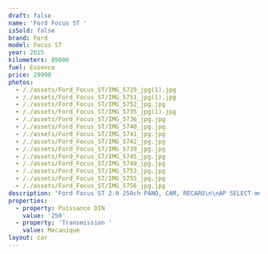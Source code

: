 ```yaml
---
draft: false
name: 'Ford Focus ST '
isSold: false
brand: Ford
model: Focus ST
year: 2015
kilometers: 89000
fuel: Essence
price: 29990
photos:
  - /./assets/Ford_Focus_ST/IMG_5729_jpg(1).jpg
  - /./assets/Ford_Focus_ST/IMG_5751_jpg(1).jpg
  - /./assets/Ford_Focus_ST/IMG_5752_jpg.jpg
  - /./assets/Ford_Focus_ST/IMG_5735_jpg(1).jpg
  - /./assets/Ford_Focus_ST/IMG_5736_jpg.jpg
  - /./assets/Ford_Focus_ST/IMG_5740_jpg.jpg
  - /./assets/Ford_Focus_ST/IMG_5741_jpg.jpg
  - /./assets/Ford_Focus_ST/IMG_5742_jpg.jpg
  - /./assets/Ford_Focus_ST/IMG_5739_jpg.jpg
  - /./assets/Ford_Focus_ST/IMG_5745_jpg.jpg
  - /./assets/Ford_Focus_ST/IMG_5749_jpg.jpg
  - /./assets/Ford_Focus_ST/IMG_5753_jpg.jpg
  - /./assets/Ford_Focus_ST/IMG_5755_jpg.jpg
  - /./assets/Ford_Focus_ST/IMG_5756_jpg.jpg
description: "Ford Focus ST 2.0 250ch PANO, CAM, RECARO\n\nAP SELECT met en vente pour une Ford Focus ST 2.0 ecoboost 250ch.\n\nModèle du 12/2015 avec  _km.\n\nCouleur noire unie, intérieur cuir Recaro noir et bleu.\n\nVéhicule en carte grise française sans malus.\n\nVendu avec une garantie 6 mois. \n \nLe véhicule est en parfait état avec carnet complet et historique suivi.\n\nPneus et freins en parfait état.\n \nÉquipements et options : \n- Boîte 6 mécanique \n- Toit ouvrant électrique \n- Freinage sport étriers rouge \n- Jantes 19\" noire  \n- Sièges Recaro ST Cuir\n- Sièges chauffants \n- Volant chauffant \n- Volant multifonctions \n- Projecteurs de jour à LED \n- Caméra de recul \n- Régulateur de vitesse \n- Keyless démarrage sans clés \n- Aide au stationnement AV / AR \n- Caméra de recul \n- Affichage multifonctions plus\n- Climatisation\n- Éclairage et essuie-glaces automatique \n- Rétroviseurs électriques et chauffants\n- Rétroviseurs int / ext Electrochrome\n- Éclairage d’ambiance \n- Bluetooth \n\nDisponible et visible sur RDV pour acheteur sérieux.\n\nPossibilité d'une garantie 3, 6 ou 12 mois en supplément.\n\nRéalisation des démarches d'immatriculation. \n\nAP SELECT vous propose des solutions de courtage et de conciergerie sur mesure pour profiter librement de votre passion et de votre patrimoine.\n\nPrenez le volant, AP SELECT s'occupe\_du\_reste."
properties:
  - property: Puissance DIN
    value: '250'
  - property: 'Transmission '
    value: Mecanique
layout: car
---
```



